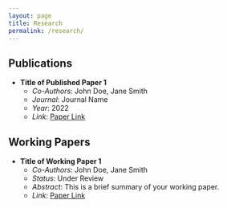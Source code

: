 ```yaml
---
layout: page
title: Research
permalink: /research/
---
```


## Publications

- **Title of Published Paper 1**
  - *Co-Authors*: John Doe, Jane Smith
  - *Journal*: Journal Name
  - *Year*: 2022
  - *Link*: [Paper Link](https://example.com/paper1)

 ## Working Papers

- **Title of Working Paper 1**
  - *Co-Authors*: John Doe, Jane Smith
  - *Status*: Under Review
  - *Abstract*: This is a brief summary of your working paper.
  - *Link*: [Paper Link](https://example.com/workingpaper1)
